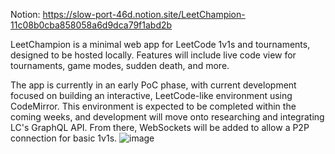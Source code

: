 Notion: https://slow-port-46d.notion.site/LeetChampion-11c08b0cba858058a6d9dca79f1abd2b

LeetChampion is a minimal web app for LeetCode 1v1s and tournaments, designed to be hosted locally.
Features will include live code view for tournaments, game modes, sudden death, and more.

The app is currently in an early PoC phase, with current development focused on building an interactive, LeetCode-like environment using CodeMirror.
This environment is expected to be completed within the coming weeks, and development will move onto researching and integrating LC's GraphQL API.
From there, WebSockets will be added to allow a P2P connection for basic 1v1s.
![image](https://github.com/user-attachments/assets/59d6144a-b6ae-4400-905f-99cda4eee451)
